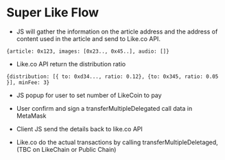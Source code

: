 # Super Like Flow

- JS will gather the information on the article address and the address of content used in the article and send to Like.co API.

```
{article: 0x123, images: [0x23.., 0x45..], audio: []}
```

- Like.co API return the distribution ratio

```
{distribution: [{ to: 0xd34..., ratio: 0.12}, {to: 0x345, ratio: 0.05 }], minFee: 3}
```

- JS popup for user to set number of LikeCoin to pay

- User confirm and sign a transferMultipleDelegated call data in MetaMask

- Client JS send the details back to like.co API

- Like.co do the actual transactions by calling transferMultipleDeletaged, (TBC on LikeChain or Public Chain)

